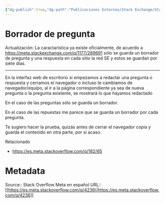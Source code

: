 ```yaml
---
{"dg-publish":true,"dg-path":"Publicaciones Externas/Stack Exchange/Stack Overflow en español/Stack Overflow en español Meta/es.meta.stackoverflow.com-4236.md","permalink":"/publicaciones-externas/stack-exchange/stack-overflow-en-espanol/stack-overflow-en-espanol-meta/es-meta-stackoverflow-com-4236/","title":"Borrador de pregunta","hide":true,"noteIcon":"\"0\"","created":"2024-04-03T12:49:10.511-06:00","updated":"2024-04-05T16:44:04.154-06:00"}
---
```


# Borrador de pregunta

Actualización: La caractarística ya existe oficialmente, de acuerdo a https://meta.stackexchange.com/q/1177/289691 sólo se guarda un borrador de pregunta y una respuesta en cada sitio la red SE y estos se guardan por siete días.

<hr>
En la interfaz web de escritorio si empezamos a redactar una pregunta o respuesta y cerramos el navegador o incluso te cambiamos de navegador/equipo, al ir a la página correspondiente ya sea de nueva pregunta o la pregunta existente, se mostrará lo que hayamos redactado

En el caso de las preguntas sólo se guarda un borrador.

En el caso de las repuestas me parece que se guarda un borrador por cada pregunta.

Te sugiero hacer la prueba, quizás antes de cerrar el navegador copia y guarda el contenido en otra parte, por si acaso.

Relacionado

- https://es.meta.stackoverflow.com/q/182/65

# Metadata
Source:: Stack Overflow Meta en español
URL:: [[https://es.meta.stackoverflow.com/q/4236\|https://es.meta.stackoverflow.com/q/4236]]

